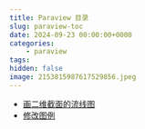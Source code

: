 ```yaml
---
title: Paraview 目录
slug: paraview-toc
date: 2024-09-23 00:00:00+0000
categories:
    - paraview
tags:
hidden: false
image: 2153815987617529856.jpeg
---
```

- [画二维截面的流线图](/p/paraview-plot-streamline-2d/)
- [修改图例](/p/paraview-plot-legend/)
